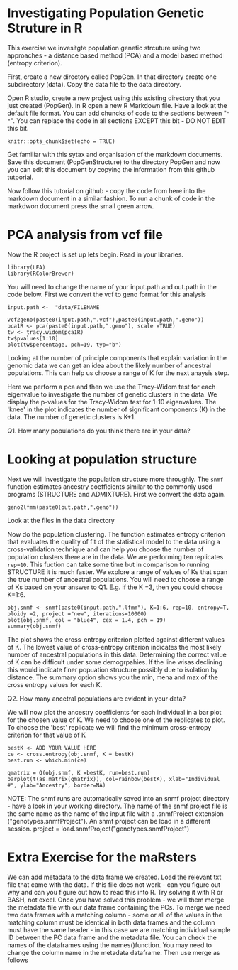 # Investigating Population Genetic Struture in R
This exercise we invesitgte population genetic strcuture using two approaches - a distance based method (PCA) and a model based method (entropy criterion).

First, create a new directory called PopGen. In that directory create one subdirectory (data). Copy the data file to the data directory.

Open R studio, create a new project using this existing directory that you just created (PopGen). In R open a new R Markdown file. Have a look at the default file format. You can add chuncks of code to the sections between "```"  "```". You can replace the code in all sections EXCEPT this bit - DO NOT EDIT this bit.
```{r setup, include=FALSE}
knitr::opts_chunk$set(echo = TRUE)
```
Get familiar with this sytax and organisation of the markdown documents. Save this document (PopGenStructure) to the directory PopGen and now you can edit this document by copying the information from this github tutporial.

Now follow this tutorial on github - copy the code from here into the markdown document in a similar fashion. To run a chunk of code in the markdwon document press the small green arrow.

# PCA analysis from vcf file
Now the R project is set up lets begin.
Read in your libraries.

```
library(LEA)
library(RColorBrewer)

```
You will need to change the name of your input.path  and out.path in the code below. First we convert the vcf to geno format for this analysis
```
input.path <-  "data/FILENAME

vcf2geno(paste0(input.path,".vcf"),paste0(input.path,".geno"))
pca1R <- pca(paste0(input.path,".geno"), scale =TRUE)
tw <- tracy.widom(pca1R)
tw$pvalues[1:10]
plot(tw$percentage, pch=19, typ="b") 
```

Looking at the number of principle components that explain variation in the genomic data we can get an idea about the likely number of ancestral populations. This  can help us choose a range of K for the next anaysis step.

Here we perform a pca and then we use the Tracy-Widom test for each eigenvalue to investigate the number of genetic clusters in the data. We display the p-values for the Tracy-Widom test for 1-10 eigenvalues. The 'knee' in the plot indicates the number of significant components (K) in the data. The number of genetic clusters is K+1.


Q1. How many populations do you think there are in your data?

# Looking at population structure 

Next we will investigate the population structure more throughly. The ```snmf``` function estimates ancestry coefficients similar to the commonly used programs (STRUCTURE  and ADMIXTURE). First we convert the data again.

```
geno2lfmm(paste0(out.path,".geno"))

```
Look at the files in the data directory

Now do the population clustering. The function estimates entropy criterion that evaluates the quality of fit of the statistical model to the data using a cross-validation technique and can help you choose the number of population clusters there are in the data. We are performing ten replicates``` rep=10```. This fuction can take some time but in comparison to running STRUCTURE it is much faster. We explore a range of values of Ks that span the true number of ancestral populations. You will need to choose a range of Ks based on your answer to Q1. E.g. if the K =3, then you could choose K=1:6.

```
obj.snmf <- snmf(paste0(input.path,".lfmm"), K=1:6, rep=10, entropy=T, ploidy =2, project ="new", iterations=10000)
plot(obj.snmf, col = "blue4", cex = 1.4, pch = 19)
summary(obj.snmf)
```
The plot shows the cross-entropy criterion plotted against different values of K. The lowest value of cross-entropy criterion indicates the most likely number of ancestral populations in this data. Determining the correct value of K can be difficult under some demogrpahies. If the line wisas declining this would indicate finer popuation structure possibly due to isolation by distance. The summary option shows you the min, mena and max of the cross entropy values for each K. 

Q2. How many ancetral populations are evident in your data?

We will now plot the ancestry coefficients for each individual in a bar plot for the chosen value of K. We need to choose one of the replicates to plot. To choose the 'best' replicate we will find the minimum cross-entropy criterion for that value of K
```
bestK <- ADD YOUR VALUE HERE
ce <- cross.entropy(obj.snmf, K = bestK)
best.run <- which.min(ce)

qmatrix = Q(obj.snmf, K =bestK, run=best.run)
barplot(t(as.matrix(qmatrix)), col=rainbow(bestK), xlab="Individual #", ylab="Ancestry", border=NA)
```
NOTE: The snmf runs are automatically saved into an snmf project directory - have a look in your working directory. The name of the snmf project file is the same name as the name of the input file with a .snmfProject extension ("genotypes.snmfProject").
An snmf project can be load in a different session.
project = load.snmfProject("genotypes.snmfProject")

# Extra Exercise for the maRsters

We can add metadata to the data frame we created. Load the relevant txt file that came with the data. If this file does not work - can you figure out why and can you figure out how to read this into R. Try solving it with R or BASH, not excel. Once you have solved this problem - we will them merge the metadata file with our data frame containing the PCs. To merge we need two data frames with a matching column - some or all of the values in the matching column must be identical in both data frames and the column must have the same header - in this case we are matching individual sample ID between the PC data frame and the metadata file. You can check the names of the dataframes using the names()function. You may need to change the column name in the metadata dataframe. Then use merge as follows

